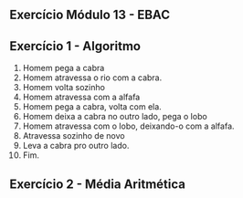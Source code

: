 ## Exercício Módulo 13 - EBAC

## Exercício 1 - Algoritmo



1. Homem pega a cabra
2. Homem atravessa o rio com a cabra.
3. Homem volta sozinho
4. Homem atravessa com a alfafa
5. Homem pega a cabra, volta com ela.
6. Homem deixa a cabra no outro lado, pega o lobo
7. Homem atravessa com o lobo, deixando-o com a alfafa.
8. Atravessa sozinho de novo
9. Leva a cabra pro outro lado.
10. Fim.

## Exercício 2 - Média Aritmética 

